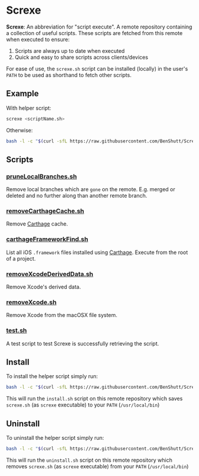 # Screxe

**Screxe**: An abbreviation for "script execute".
A remote repository containing a collection of useful scripts.
These scripts are fetched from this remote when executed to ensure:
1. Scripts are always up to date when executed
2. Quick and easy to share scripts across clients/devices 

For ease of use, the `screxe.sh` script can be installed (locally) in the user's `PATH` to be used as shorthand to fetch other scripts.

## Example
With helper script:
```bash
screxe <scriptName.sh>
```

Otherwise:
```bash
bash -l -c "$(curl -sfL https://raw.githubusercontent.com/BenShutt/Screxe/master/Scripts/<scriptName.sh>)"
```

## Scripts

### [pruneLocalBranches.sh](https://github.com/BenShutt/Screxe/blob/master/Scripts/pruneLocalBranches.sh)
Remove local branches which are `gone` on the remote. E.g. merged or deleted and no further along than another remote branch.

### [removeCarthageCache.sh](https://github.com/BenShutt/Screxe/blob/master/Scripts/removeCarthageCache.sh)
Remove [Carthage](https://github.com/Carthage/Carthage) cache.

### [carthageFrameworkFind.sh](https://github.com/BenShutt/Screxe/blob/master/Scripts/carthageFrameworkFind.sh)
List all iOS `.framework` files installed using  [Carthage](https://github.com/Carthage/Carthage).
Execute from the root of a project.

### [removeXcodeDerivedData.sh](https://github.com/BenShutt/Screxe/blob/master/Scripts/removeXcodeDerivedData.sh)
Remove Xcode's derived data.

### [removeXcode.sh](https://github.com/BenShutt/Screxe/blob/master/Scripts/removeXcode.sh)
Remove Xcode from the macOSX file system.

### [test.sh](https://github.com/BenShutt/Screxe/blob/master/Scripts/test.sh)
A test script to test Screxe is successfully retrieving the script.

## Install
To install the helper script simply run:
```bash
bash -l -c "$(curl -sfL https://raw.githubusercontent.com/BenShutt/Screxe/master/install.sh)"
```
This will run the `install.sh` script on this remote repository which saves `screxe.sh` (as `screxe` executable) to
your `PATH` (`/usr/local/bin`)

## Uninstall
To uninstall the helper script simply run:
```bash
bash -l -c "$(curl -sfL https://raw.githubusercontent.com/BenShutt/Screxe/master/uninstall.sh)"
```
This will run the `uninstall.sh` script on this remote repository which removes `screxe.sh` (as `screxe` executable) from
your `PATH` (`/usr/local/bin`)


